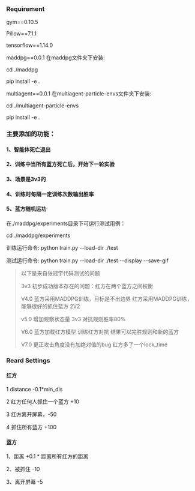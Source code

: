 ### Requirement
gym==0.10.5

Pillow==7.1.1

tensorflow==1.14.0

maddpg==0.0.1 在maddpg文件夹下安装:

cd ./maddpg

pip install -e .

multiagent==0.0.1 在multiagent-particle-envs文件夹下安装:

cd ./multiagent-particle-envs

pip install -e .

### 主要添加的功能：
#### 1、智能体死亡退出
#### 2、训练中当所有蓝方死亡后，开始下一轮实验
#### 3、场景是3v3的
#### 4、训练时每隔一定训练次数输出胜率
#### 5、蓝方随机运功

在./maddpg/experiments目录下可运行测试用例：

cd ./maddpg/experiments

训练运行命令:
python train.py --load-dir ./test

测试运行命令:
python train.py --load-dir ./test --display --save-gif

>以下是来自张冠宇代码测试的问题
>
>3v3 初步成功版本存在的问题：红方在两个蓝方之间权衡
>
>V4.0
蓝方采用MADDPG训练，目标是不出边界
红方采用MADDPG训练，能够很好的抓住蓝方
2V2
>
>v5.0
增加观察状态量
3v3 对抗规则胜率80%
>
>V6.0
蓝方加载红方模型
训练红方对抗
结果可以完胜规则和新的蓝方
>
>V7.0
更正攻击角度没有加绝对值的bug
红方多了一个lock_time
>
### Reard Settings
#### 红方
1 distance -0.1*min_dis

2 红方任何人抓住一个蓝方 +10

3 红方离开屏幕，-50

4 抓住所有蓝方 +100


#### 蓝方

1、距离 +0.1 * 距离所有红方的距离

2、被抓住 -10

3、离开屏幕 -5